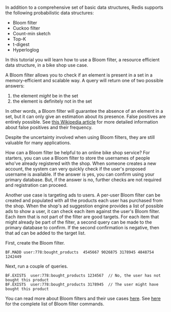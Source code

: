 In addition to a comprehensive set of basic data structures, Redis supports the following probabilistic data structures:

- Bloom filter
- Cuckoo filter
- Count-min sketch
- Top-K
- t-digest
- Hyperloglog

In this tutorial you will learn how to use a Bloom filter, a resource efficient data structure, in a bike shop use case.

A Bloom filter allows you to check if an element is present in a set in a memory-efficient and scalable way. A query will return one of two possible answers:

1. the element *might* be in the set
2. the element is definitely not in the set

In other words, a Bloom filter will guarantee the absence of an element in a set, but it can only give an estimation about its presence. False positives are entirely possible. See [this Wikipedia article](https://en.wikipedia.org/wiki/Bloom_filter) for more detailed information about false positives and their frequency.

Despite the uncertainty involved when using Bloom filters, they are still valuable for many applications.

How can a Bloom filter be helpful to an online bike shop service? For starters, you can use a Bloom filter to store the usernames of people who've already registered with the shop. When someone creates a new account, the system can very quickly check if the user's proposed username is available. If the answer is yes, you can confirm using your primary database. But, if the answer is no, further checks are not required and registration can proceed.

Another use case is targeting ads to users. A per-user Bloom filter can be created and populated with all the products each user has purchased from the shop. When the shop's ad suggestion engine provides a list of possible ads to show a user, it can check each item against the user's Bloom filter. Each item that is not part of the filter are good targets. For each item that might already be part of the filter, a second query can be made to the primary database to confirm. If the second confirmation is negative, then that ad can be added to the target list.

First, create the Bloom filter.

```redis Add all bought product IDs to a Bloom filter
BF.MADD user:778:bought_products  4545667 9026875 3178945 4848754 1242449
```

Next, run a couple of queries.

```redis Has a user bought this product?
BF.EXISTS  user:778:bought_products 1234567  // No, the user has not bought this product
BF.EXISTS  user:778:bought_products 3178945  // The user might have bought this product
```

You can read more about Bloom filters and their use cases [here](https://redis.io/docs/data-types/probabilistic/bloom-filter/). See [here](https://redis.io/commands/?group=bf) for the complete list of Bloom filter commands.